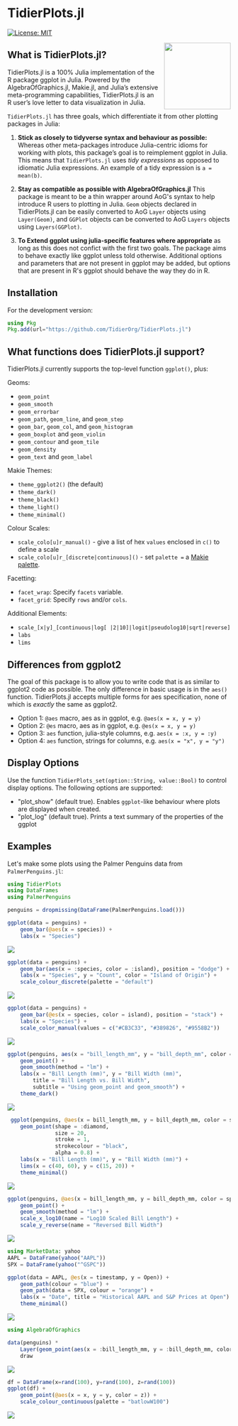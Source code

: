 # TidierPlots.jl

[![License: MIT](https://img.shields.io/badge/License-MIT-green.svg)](https://github.com/TidierOrg/Tidier.jl/blob/main/LICENSE)

<img src="/assets/logo.png" align="right" style="padding-left:10px;" width="150"/>

## What is TidierPlots.jl?
TidierPlots.jl is a 100% Julia implementation of the R package ggplot in Julia. Powered by the AlgebraOfGraphics.jl, Makie.jl, and Julia’s extensive meta-programming capabilities, TidierPlots.jl is an R user’s love
letter to data visualization in Julia.

`TidierPlots.jl` has three goals, which differentiate it from other plotting packages in Julia:

1.  **Stick as closely to tidyverse syntax and behaviour as possible:** Whereas other
    meta-packages introduce Julia-centric idioms for working with
    plots, this package’s goal is to reimplement ggplot
    in Julia. This means that `TidierPlots.jl` uses *tidy expressions* as opposed
    to idiomatic Julia expressions. An example of a tidy expression is
    `a = mean(b)`.

2.  **Stay as compatible as possible with AlgebraOfGraphics.jl** This package is meant
    to be a thin wrapper around AoG's syntax to help introduce R users to plotting in 
    Julia. `Geom` objects declared in TidierPlots.jl can be easily converted to AoG `Layer`
    objects using `Layer(Geom)`, and `GGPlot` objects can be converted to AoG `Layers` objects using `Layers(GGPlot)`.

3. **To Extend ggplot using julia-specific features where appropriate** as long as this does
    not confict with the first two goals. The package aims to behave exactly like ggplot
    unless told otherwise. Additional options and parameters that are not present in ggplot 
    may be added, but options that are present in R's ggplot should behave the way they do in R. 

## Installation

For the development version:

```julia
using Pkg
Pkg.add(url="https://github.com/TidierOrg/TidierPlots.jl")
```

## What functions does TidierPlots.jl support?

TidierPlots.jl currently supports the top-level function `ggplot()`, plus:

Geoms:

- `geom_point`
- `geom_smooth`
- `geom_errorbar`
- `geom_path`, `geom_line`, and `geom_step`
- `geom_bar`, `geom_col`, and `geom_histogram`
- `geom_boxplot` and `geom_violin`
- `geom_contour` and `geom_tile`
- `geom_density`
- `geom_text` and `geom_label`

Makie Themes:

- `theme_ggplot2()` (the default)
- `theme_dark()`
- `theme_black()`
- `theme_light()`
- `theme_minimal()`

Colour Scales:

- `scale_colo[u]r_manual()` - give a list of hex `values` enclosed in `c()` to define a scale
- `scale_colo[u]r_[discrete|continuous]()` - set `palette =` a [Makie palette]( https://docs.makie.org/stable/explanations/colors/index.html#colormaps). 

Facetting:

- `facet_wrap`: Specify `facets` variable.
- `facet_grid`: Specify `rows` and/or `cols`.

Additional Elements:

- `scale_[x|y]_[continuous|log[ |2|10]|logit|pseudolog10|sqrt|reverse]`
- `labs`
- `lims`

## Differences from ggplot2

The goal of this package is to allow you to write code that is as similar to ggplot2 code as possible. The only difference in basic usage is in the `aes()` function. TidierPlots.jl accepts multiple forms for aes specification, none of which is *exactly* the same as ggplot2.

- Option 1: `@aes` macro, aes as in ggplot, e.g. `@aes(x = x, y = y)`
- Option 2: `@es` macro, aes as in ggplot, e.g. `@es(x = x, y = y)`
- Option 3: `aes` function, julia-style columns, e.g. `aes(x = :x, y = :y)`
- Option 4: `aes` function, strings for columns, e.g. `aes(x = "x", y = "y")`

## Display Options

Use the function `TidierPlots_set(option::String, value::Bool)` to control display options. The following options are supported:

- "plot_show" (default true). Enables `ggplot`-like behaviour where plots are displayed when created.
- "plot_log" (default true). Prints a text summary of the properties of the ggplot

## Examples

Let's make some plots using the Palmer Penguins data from `PalmerPenguins.jl`:

```julia
using TidierPlots
using DataFrames
using PalmerPenguins

penguins = dropmissing(DataFrame(PalmerPenguins.load()))

ggplot(data = penguins) + 
    geom_bar(@aes(x = species)) +
    labs(x = "Species")
```
![](assets/example_col.png)


```julia
ggplot(data = penguins) +
    geom_bar(aes(x = :species, color = :island), position = "dodge") +
    labs(x = "Species", y = "Count", color = "Island of Origin") + 
    scale_colour_discrete(palette = "default")
```
![](assets/example_col_color.png)

```julia
ggplot(data = penguins) + 
    geom_bar(@es(x = species, color = island), position = "stack") +
    labs(x = "Species") + 
    scale_color_manual(values = c("#CB3C33", "#389826", "#9558B2"))
```
![](assets/example_col_stack.png)


```julia
ggplot(penguins, aes(x = "bill_length_mm", y = "bill_depth_mm", color = "species")) + 
    geom_point() + 
    geom_smooth(method = "lm") +
    labs(x = "Bill Length (mm)", y = "Bill Width (mm)", 
        title = "Bill Length vs. Bill Width", 
        subtitle = "Using geom_point and geom_smooth") +
    theme_dark()
```

![](assets/example_point_smooth.png)

```julia
 ggplot(penguins, @aes(x = bill_length_mm, y = bill_depth_mm, color = species)) + 
    geom_point(shape = :diamond, 
               size = 20, 
               stroke = 1, 
               strokecolour = "black",
               alpha = 0.8) +
    labs(x = "Bill Length (mm)", y = "Bill Width (mm)") +
    lims(x = c(40, 60), y = c(15, 20)) +
    theme_minimal()

```
![](assets/geom_point_customize.png)

```julia
ggplot(penguins, @aes(x = bill_length_mm, y = bill_depth_mm, color = species)) + 
    geom_point() + 
    geom_smooth(method = "lm") +
    scale_x_log10(name = "Log10 Scaled Bill Length") + 
    scale_y_reverse(name = "Reversed Bill Width")
```
![](assets/scales.png)

```julia
using MarketData: yahoo
AAPL = DataFrame(yahoo("AAPL"))
SPX = DataFrame(yahoo("^GSPC"))

ggplot(data = AAPL, @es(x = timestamp, y = Open)) + 
    geom_path(colour = "blue") + 
    geom_path(data = SPX, colour = "orange") + 
    labs(x = "Date", title = "Historical AAPL and S&P Prices at Open") +
    theme_minimal()
```
![](assets/example_path.png)


```julia
using AlgebraOfGraphics

data(penguins) * 
    Layer(geom_point(aes(x = :bill_length_mm, y = :bill_depth_mm, color = :species))) |> 
    draw
```

![](assets/interop.png)

```julia
df = DataFrame(x=rand(100), y=rand(100), z=rand(100))
ggplot(df) + 
    geom_point(@aes(x = x, y = y, color = z)) + 
    scale_colour_continuous(palette = "batlowW100")
```

![](assets/continuous.png)